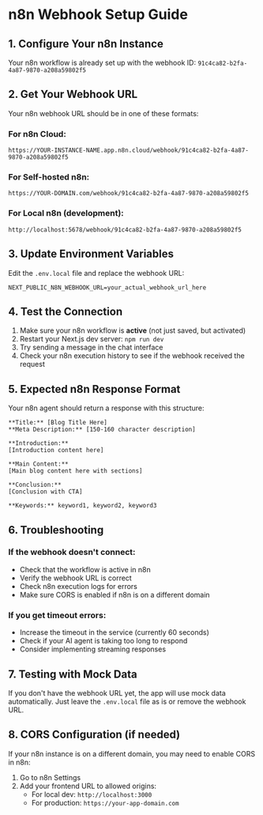 # n8n Webhook Setup Guide

## 1. Configure Your n8n Instance

Your n8n workflow is already set up with the webhook ID: `91c4ca82-b2fa-4a87-9870-a208a59802f5`

## 2. Get Your Webhook URL

Your n8n webhook URL should be in one of these formats:

### For n8n Cloud:
```
https://YOUR-INSTANCE-NAME.app.n8n.cloud/webhook/91c4ca82-b2fa-4a87-9870-a208a59802f5
```

### For Self-hosted n8n:
```
https://YOUR-DOMAIN.com/webhook/91c4ca82-b2fa-4a87-9870-a208a59802f5
```

### For Local n8n (development):
```
http://localhost:5678/webhook/91c4ca82-b2fa-4a87-9870-a208a59802f5
```

## 3. Update Environment Variables

Edit the `.env.local` file and replace the webhook URL:

```env
NEXT_PUBLIC_N8N_WEBHOOK_URL=your_actual_webhook_url_here
```

## 4. Test the Connection

1. Make sure your n8n workflow is **active** (not just saved, but activated)
2. Restart your Next.js dev server: `npm run dev`
3. Try sending a message in the chat interface
4. Check your n8n execution history to see if the webhook received the request

## 5. Expected n8n Response Format

Your n8n agent should return a response with this structure:

```
**Title:** [Blog Title Here]
**Meta Description:** [150-160 character description]

**Introduction:** 
[Introduction content here]

**Main Content:**
[Main blog content here with sections]

**Conclusion:**
[Conclusion with CTA]

**Keywords:** keyword1, keyword2, keyword3
```

## 6. Troubleshooting

### If the webhook doesn't connect:
- Check that the workflow is active in n8n
- Verify the webhook URL is correct
- Check n8n execution logs for errors
- Make sure CORS is enabled if n8n is on a different domain

### If you get timeout errors:
- Increase the timeout in the service (currently 60 seconds)
- Check if your AI agent is taking too long to respond
- Consider implementing streaming responses

## 7. Testing with Mock Data

If you don't have the webhook URL yet, the app will use mock data automatically. Just leave the `.env.local` file as is or remove the webhook URL.

## 8. CORS Configuration (if needed)

If your n8n instance is on a different domain, you may need to enable CORS in n8n:

1. Go to n8n Settings
2. Add your frontend URL to allowed origins:
   - For local dev: `http://localhost:3000`
   - For production: `https://your-app-domain.com`